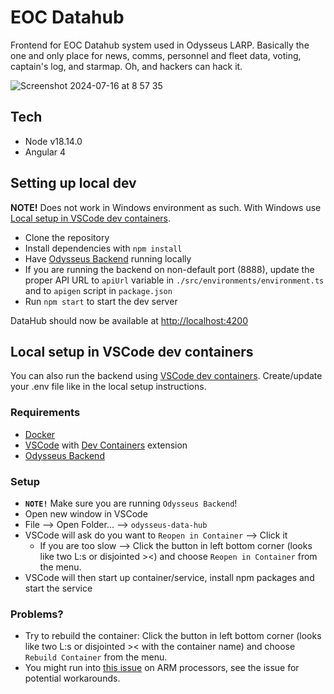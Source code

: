 # EOC Datahub

Frontend for EOC Datahub system used in Odysseus LARP. Basically the one and only place for news, comms, personnel and fleet data, voting, captain's log, and starmap. Oh, and hackers can hack it.

![Screenshot 2024-07-16 at 8 57 35](https://github.com/user-attachments/assets/6c1a50a0-5ac5-45aa-9580-f83d0421f7e8)

## Tech

- Node v18.14.0
- Angular 4

## Setting up local dev

**NOTE!** Does not work in Windows environment as such. With Windows use [Local setup in VSCode dev containers](#local-setup-in-vscode-dev-containers).

- Clone the repository
- Install dependencies with `npm install`
- Have [Odysseus Backend](https://github.com/OdysseusLarp/odysseus-backend) running locally
- If you are running the backend on non-default port (8888), update the proper API URL to `apiUrl` variable in `./src/environments/environment.ts` and to `apigen` script in `package.json`
- Run `npm start` to start the dev server

DataHub should now be available at [http://localhost:4200](http://localhost:4200)

## Local setup in VSCode dev containers

You can also run the backend using [VSCode dev containers](https://code.visualstudio.com/docs/devcontainers/containers). Create/update your .env file like in the local setup instructions.

### Requirements

- [Docker](https://www.docker.com/)
- [VSCode](https://code.visualstudio.com/) with [Dev Containers](https://code.visualstudio.com/docs/devcontainers/tutorial#_install-the-extension) extension
- [Odysseus Backend](https://github.com/OdysseusLarp/odysseus-backend)

### Setup

- **`NOTE!`** Make sure you are running `Odysseus Backend`!
- Open new window in VSCode
- File --> Open Folder... --> `odysseus-data-hub`
- VSCode will ask do you want to `Reopen in Container` --> Click it
  - If you are too slow --> Click the button in left bottom corner (looks like two L:s or disjointed ><) and choose `Reopen in Container` from the menu.
- VSCode will then start up container/service, install npm packages and start the service

### Problems?

- Try to rebuild the container: Click the button in left bottom corner (looks like two L:s or disjointed >< with the container name) and choose `Rebuild Container` from the menu.
- You might run into [this issue](https://github.com/microsoft/vscode-remote-release/issues/7305) on ARM processors, see the issue for potential workarounds.
